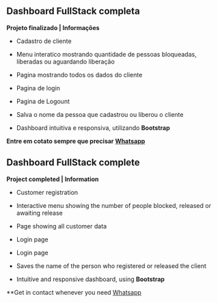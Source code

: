 ## Dashboard FullStack completa

**Projeto finalizado | Informações**

- Cadastro de cliente

- Menu interatico mostrando quantidade de pessoas bloqueadas, liberadas ou aguardando liberação

- Pagina mostrando todos os dados do cliente

- Pagina de login

- Pagina de Logount

- Salva o nome da pessoa que cadastrou ou liberou o cliente

- Dashboard intuitiva e responsiva, utilizando **Bootstrap**


**Entre em cotato sempre que precisar [Whatsapp](https://api.whatsapp.com/send?phone=5574981199190&text=Ol%C3%A1%20Lucas%2C%20tudo%20bem%3F%20Pode%20me%20ajudar%20%3F)**

## Dashboard FullStack complete

**Project completed | Information**

- Customer registration

- Interactive menu showing the number of people blocked, released or awaiting release

- Page showing all customer data

- Login page

- Login page

- Saves the name of the person who registered or released the client

- Intuitive and responsive dashboard, using **Bootstrap**

**Get in contact whenever you need [Whatsapp](https://api.whatsapp.com/send?phone=5574981199190&text=Ol%C3%A1%20Lucas%2C%20tudo%20bem%3F%20Pode%20me%20ajudar%20%3F)
